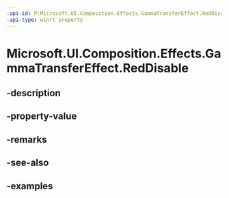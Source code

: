 ```yaml
---
-api-id: P:Microsoft.UI.Composition.Effects.GammaTransferEffect.RedDisable
-api-type: winrt property
---
```


# Microsoft.UI.Composition.Effects.GammaTransferEffect.RedDisable

<!--
public bool RedDisable { get; set; }
-->


## -description

## -property-value

## -remarks

## -see-also

## -examples


